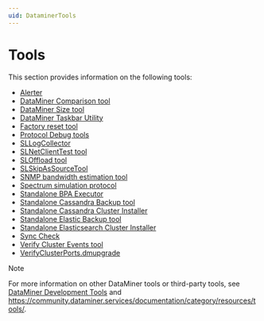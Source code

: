 ```yaml
---
uid: DataminerTools
---
```


# Tools

This section provides information on the following tools:

- [Alerter](xref:Alerter)
- [DataMiner Comparison tool](xref:DataMinerComparisonTool)
- [DataMiner Size tool](xref:DataMinerSizeTool)
- [DataMiner Taskbar Utility](xref:DataMiner_Taskbar_Utility)
- [Factory reset tool](xref:Factory_reset_tool)
- [Protocol Debug tools](xref:Protocol_Debug_Tools)
- [SLLogCollector](xref:SLLogCollector)
- [SLNetClientTest tool](xref:SLNetClientTest_tool)
- [SLOffload tool](xref:SLOffload_tool)
- [SLSkipAsSourceTool](xref:SLSkipAsSourceTool)
- [SNMP bandwidth estimation tool](xref:SNMP_Bandwidth_Estimation_Tool)
- [Spectrum simulation protocol](xref:Spectrum_Simulation_protocol)
- [Standalone BPA Executor](xref:Standalone_BPA_Executor)
- [Standalone Cassandra Backup tool](xref:Standalone_Cassandra_Backup_Tool)
- [Standalone Cassandra Cluster Installer](xref:Standalone_Cassandra_Cluster_Installer)
- [Standalone Elastic Backup tool](xref:Standalone_Elastic_Backup_Tool)
- [Standalone Elasticsearch Cluster Installer](xref:Standalone_Elasticsearch_Cluster_Installer)
- [Sync Check](xref:Sync_Check)
- [Verify Cluster Events tool](xref:Verify_Cluster_Events_Tool)
- [VerifyClusterPorts.dmupgrade](xref:VerifyClusterPortsdmupgrade)

> [!NOTE]
> For more information on other DataMiner tools or third-party tools, see [DataMiner Development Tools](xref:TOOLS) and <https://community.dataminer.services/documentation/category/resources/tools/>.
